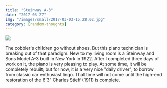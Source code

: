 ```yaml
---
title: "Steinway A-3"
date: "2017-03-27"
img: "/images/small/2017-03-03-15.28.02.jpg"
category: [random-thoughts]
---
```


![](/images/medium/2017-03-03-15.28.02-1024x768.jpg)

The cobbler's children go without shoes. But this piano technician is breaking out of that paradigm. New to my living room is a Steinway and Sons Model A-3 built in New York in 1922. After I completed three days of work on it, the piano is very pleasing to play. At some time, it will be completely rebuilt; but for now, it is a very nice "daily driver", to borrow from classic car enthusiast lingo. That time will not come until the high-end restoration of the 6'3" Charles Stieff (1911) is complete.
